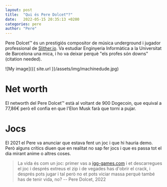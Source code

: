 ```yaml
---
layout: post
title:  "Qui és Pere Dolcet™?"
date:   2022-05-15 20:35:13 +0200
categories: pere
author: "Pere"
---
```


Pere Dolcet™ és un prestigiós compositor de música underground i jugador professional de [Slither.io](slither.io).
Va estudiar Enginyeria Informàtica a la Universitat de Barcelona una mica, i ho va deixar perquè "els profes són
downs" (citation needed). 

![My image]({{ site.url }}/assets/img/machinedude.jpg)

# Net worth
El networth del Pere Dolcet™ està al voltant de 900 Dogecoin, que equival a 77,86€ però ell confia en que l'Elon Musk
farà que torni a pujar.

# Jocs
El 2021 el Pere va anunciar que estava fent un joc i que hi hauria demo. Però alguns crítics diuen que en realitat no
sap fer jocs i que es passa tot el dia mirant anime o altres coses.

> La vida és com un joc: primer vas
> a [igg-games.com](https://igg-games.com/) i et descarregues
> el joc i després extreus el zip i de vegades has
> d'obrir el crack, i després pots jugar i tal però
> no et pots viciar massa perquè també has de tenir vida, no?
> -- Pere Dolcet, 2022
